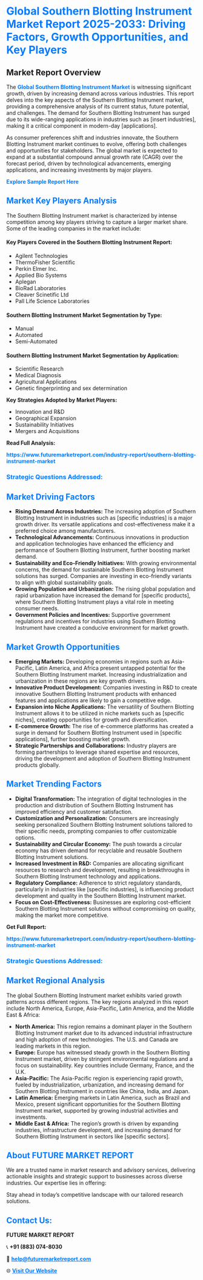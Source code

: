 <h1 style="color: #007BFF;">Global Southern Blotting Instrument Market Report 2025-2033: Driving Factors, Growth Opportunities, and Key Players</h1>

<section id="overview">
<h2>Market Report Overview</h2>
<p>The <a href="https://www.futuremarketreport.com/industry-report/southern-blotting-instrument-market" style="color: #007BFF; text-decoration: none;"><strong>Global Southern Blotting Instrument Market</strong></a> is witnessing significant growth, driven by increasing demand across various industries. This report delves into the key aspects of the Southern Blotting Instrument market, providing a comprehensive analysis of its current status, future potential, and challenges. The demand for Southern Blotting Instrument has surged due to its wide-ranging applications in industries such as [insert industries], making it a critical component in modern-day [applications].</p>
<p>As consumer preferences shift and industries innovate, the Southern Blotting Instrument market continues to evolve, offering both challenges and opportunities for stakeholders. The global market is expected to expand at a substantial compound annual growth rate (CAGR) over the forecast period, driven by technological advancements, emerging applications, and increasing investments by major players.</p>
</section>

<section id="overview">
<p><a href="https://www.futuremarketreport.com/request-sample/reportId=53732" style="color: #007BFF; text-decoration: none;"><strong>Explore Sample Report Here</strong></a></p>
</section>

<section id="key-players">
<h2 style="color: #007BFF;">Market Key Players Analysis</h2>
<p>The Southern Blotting Instrument market is characterized by intense competition among key players striving to capture a larger market share. Some of the leading companies in the market include:</p>
<h4>Key Players Covered in the Southern Blotting Instrument Report:</h4>
<ul><li>Agilent Technologies</li><li>ThermoFisher Scientific</li><li>Perkin Elmer Inc.</li><li>Applied Bio Systems</li><li>Aplegan</li><li>BioRad Laboratories</li><li>Cleaver Scinetific Ltd</li><li>Pall Life Science Laboratories</li></ul>
<h4>Southern Blotting Instrument Market Segmentation by Type:</h4>
<ul><li>Manual</li><li>Automated</li><li>Semi-Automated</li></ul>

<h4>Southern Blotting Instrument Market Segmentation by Application:</h4>
<ul><li>Scientific Research</li><li>Medical Diagnosis</li><li>Agricultural Applications</li><li>Genetic fingerprinting and sex determination</li></ul>
<p><strong>Key Strategies Adopted by Market Players:</strong></p>
<ul>
<li>Innovation and R&D</li>
<li>Geographical Expansion</li>
<li>Sustainability Initiatives</li>
<li>Mergers and Acquisitions</li>
</ul>
</section>

<section>
<p><strong>Read Full Analysis: </strong></p><a href="https://www.futuremarketreport.com/industry-report/southern-blotting-instrument-market" style="color: #007BFF; text-decoration: none;"><strong>https://www.futuremarketreport.com/industry-report/southern-blotting-instrument-market</strong></a>
<h3 style="color: #007BFF;">Strategic Questions Addressed:</h3>
</section>

<section id="driving-factors">
<h2 style="color: #007BFF;">Market Driving Factors</h2>
<ul>
<li><strong>Rising Demand Across Industries:</strong> The increasing adoption of Southern Blotting Instrument in industries such as [specific industries] is a major growth driver. Its versatile applications and cost-effectiveness make it a preferred choice among manufacturers.</li>
<li><strong>Technological Advancements:</strong> Continuous innovations in production and application technologies have enhanced the efficiency and performance of Southern Blotting Instrument, further boosting market demand.</li>
<li><strong>Sustainability and Eco-Friendly Initiatives:</strong> With growing environmental concerns, the demand for sustainable Southern Blotting Instrument solutions has surged. Companies are investing in eco-friendly variants to align with global sustainability goals.</li>
<li><strong>Growing Population and Urbanization:</strong> The rising global population and rapid urbanization have increased the demand for [specific products], where Southern Blotting Instrument plays a vital role in meeting consumer needs.</li>
<li><strong>Government Policies and Incentives:</strong> Supportive government regulations and incentives for industries using Southern Blotting Instrument have created a conducive environment for market growth.</li>
</ul>
</section>

<section id="growth-opportunities">
<h2 style="color: #007BFF;">Market Growth Opportunities</h2>
<ul>
<li><strong>Emerging Markets:</strong> Developing economies in regions such as Asia-Pacific, Latin America, and Africa present untapped potential for the Southern Blotting Instrument market. Increasing industrialization and urbanization in these regions are key growth drivers.</li>
<li><strong>Innovative Product Development:</strong> Companies investing in R&D to create innovative Southern Blotting Instrument products with enhanced features and applications are likely to gain a competitive edge.</li>
<li><strong>Expansion into Niche Applications:</strong> The versatility of Southern Blotting Instrument allows it to be utilized in niche markets such as [specific niches], creating opportunities for growth and diversification.</li>
<li><strong>E-commerce Growth:</strong> The rise of e-commerce platforms has created a surge in demand for Southern Blotting Instrument used in [specific applications], further boosting market growth.</li>
<li><strong>Strategic Partnerships and Collaborations:</strong> Industry players are forming partnerships to leverage shared expertise and resources, driving the development and adoption of Southern Blotting Instrument products globally.</li>
</ul>
</section>

<section id="trending-factors">
<h2 style="color: #007BFF;">Market Trending Factors</h2>
<ul>
<li><strong>Digital Transformation:</strong> The integration of digital technologies in the production and distribution of Southern Blotting Instrument has improved efficiency and customer satisfaction.</li>
<li><strong>Customization and Personalization:</strong> Consumers are increasingly seeking personalized Southern Blotting Instrument solutions tailored to their specific needs, prompting companies to offer customizable options.</li>
<li><strong>Sustainability and Circular Economy:</strong> The push towards a circular economy has driven demand for recyclable and reusable Southern Blotting Instrument solutions.</li>
<li><strong>Increased Investment in R&D:</strong> Companies are allocating significant resources to research and development, resulting in breakthroughs in Southern Blotting Instrument technology and applications.</li>
<li><strong>Regulatory Compliance:</strong> Adherence to strict regulatory standards, particularly in industries like [specific industries], is influencing product development and quality in the Southern Blotting Instrument market.</li>
<li><strong>Focus on Cost-Effectiveness:</strong> Businesses are exploring cost-efficient Southern Blotting Instrument solutions without compromising on quality, making the market more competitive.</li>
</ul>
</section>

<section>
<p><strong>Get Full Report: </strong></p><a href="https://www.futuremarketreport.com/industry-report/southern-blotting-instrument-market" style="color: #007BFF; text-decoration: none;"><strong>https://www.futuremarketreport.com/industry-report/southern-blotting-instrument-market</strong></a>
<h3 style="color: #007BFF;">Strategic Questions Addressed:</h3>
</section>


<section id="regional-analysis">
<h2 style="color: #007BFF;">Market Regional Analysis</h2>
<p>The global Southern Blotting Instrument market exhibits varied growth patterns across different regions. The key regions analyzed in this report include North America, Europe, Asia-Pacific, Latin America, and the Middle East & Africa:</p>
<ul>
<li><strong>North America:</strong> This region remains a dominant player in the Southern Blotting Instrument market due to its advanced industrial infrastructure and high adoption of new technologies. The U.S. and Canada are leading markets in this region.</li>
<li><strong>Europe:</strong> Europe has witnessed steady growth in the Southern Blotting Instrument market, driven by stringent environmental regulations and a focus on sustainability. Key countries include Germany, France, and the U.K.</li>
<li><strong>Asia-Pacific:</strong> The Asia-Pacific region is experiencing rapid growth, fueled by industrialization, urbanization, and increasing demand for Southern Blotting Instrument in countries like China, India, and Japan.</li>
<li><strong>Latin America:</strong> Emerging markets in Latin America, such as Brazil and Mexico, present significant opportunities for the Southern Blotting Instrument market, supported by growing industrial activities and investments.</li>
<li><strong>Middle East & Africa:</strong> The region’s growth is driven by expanding industries, infrastructure development, and increasing demand for Southern Blotting Instrument in sectors like [specific sectors].</li>
</ul>
</section>

<footer>
<h2 style="color: #007BFF;">About FUTURE MARKET REPORT</h2>
<p>We are a trusted name in market research and advisory services, delivering actionable insights and strategic support to businesses across diverse industries. Our expertise lies in offering:</p>

<p>Stay ahead in today’s competitive landscape with our tailored research solutions.</p>

<h2 style="color: #007BFF;">Contact Us:</h2>
<p><strong>FUTURE MARKET REPORT</strong></p>
<p>📞 <strong>+91 (883) 074-8030</strong></p>
<p>📧 <strong><a href="mailto:help@futuremarketreport.com" style="color: #007BFF;">help@futuremarketreport.com</a></strong></p>
<p>🌐 <strong><a href="https://www.futuremarketreport.com/" style="color: #007BFF;">Visit Our Website</a></strong></p>
</footer>